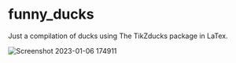 # funny_ducks

Just a compilation of ducks using The TikZducks package in LaTex.



![Screenshot 2023-01-06 174911](https://user-images.githubusercontent.com/121750452/211113897-459dc500-a9c8-4cf5-949a-c86e6a07a29f.png)

